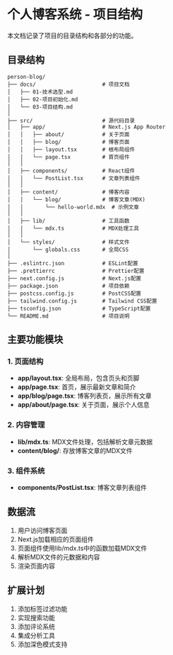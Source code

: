 # 个人博客系统 - 项目结构

本文档记录了项目的目录结构和各部分的功能。

## 目录结构

```
person-blog/
├── docs/                     # 项目文档
│   ├── 01-技术选型.md
│   ├── 02-项目初始化.md
│   └── 03-项目结构.md
│
├── src/                      # 源代码目录
│   ├── app/                  # Next.js App Router
│   │   ├── about/            # 关于页面
│   │   ├── blog/             # 博客页面
│   │   ├── layout.tsx        # 根布局组件
│   │   └── page.tsx          # 首页组件
│   │
│   ├── components/           # React组件
│   │   └── PostList.tsx      # 文章列表组件
│   │
│   ├── content/              # 博客内容
│   │   └── blog/             # 博客文章(MDX)
│   │       └── hello-world.mdx  # 示例文章
│   │
│   ├── lib/                  # 工具函数
│   │   └── mdx.ts            # MDX处理工具
│   │
│   └── styles/               # 样式文件
│       └── globals.css       # 全局CSS
│
├── .eslintrc.json            # ESLint配置
├── .prettierrc               # Prettier配置
├── next.config.js            # Next.js配置
├── package.json              # 项目依赖
├── postcss.config.js         # PostCSS配置
├── tailwind.config.js        # Tailwind CSS配置
├── tsconfig.json             # TypeScript配置
└── README.md                 # 项目说明
```

## 主要功能模块

### 1. 页面结构

- **app/layout.tsx**: 全局布局，包含页头和页脚
- **app/page.tsx**: 首页，展示最新文章和简介
- **app/blog/page.tsx**: 博客列表页，展示所有文章
- **app/about/page.tsx**: 关于页面，展示个人信息

### 2. 内容管理

- **lib/mdx.ts**: MDX文件处理，包括解析文章元数据
- **content/blog/**: 存放博客文章的MDX文件

### 3. 组件系统

- **components/PostList.tsx**: 博客文章列表组件

## 数据流

1. 用户访问博客页面
2. Next.js加载相应的页面组件
3. 页面组件使用lib/mdx.ts中的函数加载MDX文件
4. 解析MDX文件的元数据和内容
5. 渲染页面内容

## 扩展计划

1. 添加标签过滤功能
2. 实现搜索功能
3. 添加评论系统
4. 集成分析工具
5. 添加深色模式支持 
